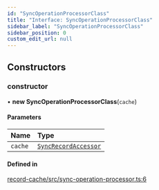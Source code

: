 ```yaml
---
id: "SyncOperationProcessorClass"
title: "Interface: SyncOperationProcessorClass"
sidebar_label: "SyncOperationProcessorClass"
sidebar_position: 0
custom_edit_url: null
---
```


## Constructors

### constructor

• **new SyncOperationProcessorClass**(`cache`)

#### Parameters

| Name | Type |
| :------ | :------ |
| `cache` | [`SyncRecordAccessor`](SyncRecordAccessor.md) |

#### Defined in

[record-cache/src/sync-operation-processor.ts:6](https://github.com/orbitjs/orbit/blob/6e0cbd41/packages/@orbit/record-cache/src/sync-operation-processor.ts#L6)
